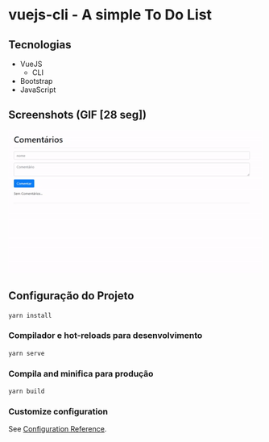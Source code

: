 # vuejs-cli - A simple To Do List

## Tecnologias
- VueJS
  - CLI
- Bootstrap
- JavaScript

## Screenshots (GIF [28 seg])
![Demo](.github/demo.gif)

## Configuração do Projeto
```
yarn install
```

### Compilador e hot-reloads para desenvolvimento
```
yarn serve
```

### Compila and minifica para produção
```
yarn build
```

### Customize configuration
See [Configuration Reference](https://cli.vuejs.org/config/).
